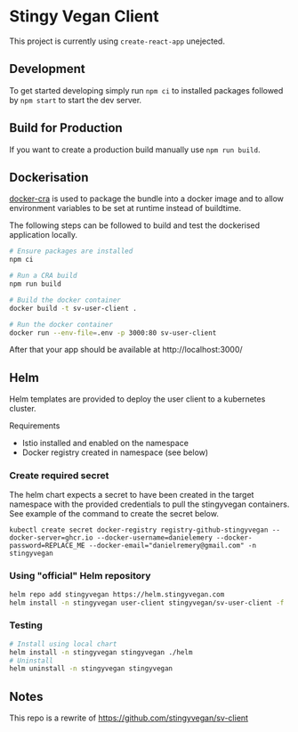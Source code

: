 # Stingy Vegan Client

This project is currently using `create-react-app` unejected.

## Development

To get started developing simply run `npm ci` to installed packages followed by `npm start` to start the dev server.

## Build for Production

If you want to create a production build manually use `npm run build`.

## Dockerisation

[docker-cra](https://github.com/danielemery/docker-cra) is used to package the bundle into a docker image and to allow environment variables to be set at runtime instead of buildtime.

The following steps can be followed to build and test the dockerised application locally.

```sh
# Ensure packages are installed
npm ci

# Run a CRA build
npm run build

# Build the docker container
docker build -t sv-user-client .

# Run the docker container
docker run --env-file=.env -p 3000:80 sv-user-client
```

After that your app should be available at http://localhost:3000/

## Helm

Helm templates are provided to deploy the user client to a kubernetes cluster.

Requirements

- Istio installed and enabled on the namespace
- Docker registry created in namespace (see below)

### Create required secret

The helm chart expects a secret to have been created in the target namespace with the provided credentials to pull the stingyvegan containers. See example of the command to create the secret below.

```
kubectl create secret docker-registry registry-github-stingyvegan --docker-server=ghcr.io --docker-username=danielemery --docker-password=REPLACE_ME --docker-email="danielremery@gmail.com" -n stingyvegan
```

### Using "official" Helm repository

```sh
helm repo add stingyvegan https://helm.stingyvegan.com
helm install -n stingyvegan user-client stingyvegan/sv-user-client -f ./helm/values.yaml
```

### Testing

```sh
# Install using local chart
helm install -n stingyvegan stingyvegan ./helm
# Uninstall
helm uninstall -n stingyvegan stingyvegan
```

## Notes

This repo is a rewrite of https://github.com/stingyvegan/sv-client
